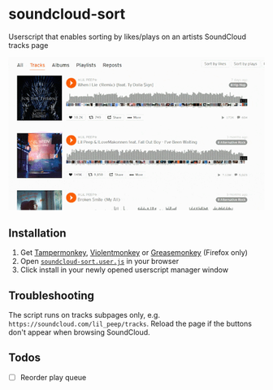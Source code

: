 # soundcloud-sort

Userscript that enables sorting by likes/plays on an artists SoundCloud tracks page

![Usage](usage.gif)

## Installation

1. Get [Tampermonkey](https://www.tampermonkey.net/), [Violentmonkey](https://violentmonkey.github.io/) or [Greasemonkey](https://www.greasespot.net/) (Firefox only)
2. Open [`soundcloud-sort.user.js`](https://github.com/akelsch/soundcloud-sort/raw/master/soundcloud-sort.user.js) in your browser
3. Click install in your newly opened userscript manager window

## Troubleshooting

The script runs on tracks subpages only, e.g. `https://soundcloud.com/lil_peep/tracks`.
Reload the page if the buttons don't appear when browsing SoundCloud.

## Todos

- [ ] Reorder play queue
